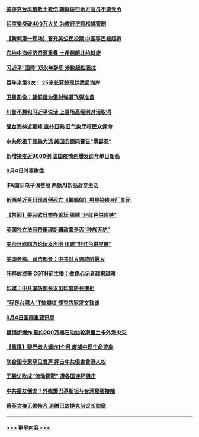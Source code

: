 #### [美莎克台风酿数十死伤 朝鲜惩罚地方官员不遵党令](../pages/prog202/a102934289.md?t=09051802) 
#### [印度染疫破400万大关 为救经济将松绑管制](../pages/prog202/a102934246.md?t=09051802) 
#### [【新闻第一现场】冒充美公民投票 中国移民被起诉](../pages/prog202/a102934242.md?t=09051802) 
#### [东地中海经济资源重叠 土希龃龉北约斡旋](../pages/prog202/a102934204.md?t=09051802) 
#### [习近平“国师”郑永年辞职 涉数起性骚扰](../pages/prog202/a102934213.md?t=09051802) 
#### [百年来第3次！ 25米长蓝鲸现踪悉尼海岸](../pages/prog202/a102934203.md?t=09051802) 
#### [卫星影像：朝鲜疑为潜射弹道飞弹准备](../pages/prog202/a102934200.md?t=09051802) 
#### [川普不想和习近平说话 上百场高级别对话取消](../pages/prog202/a102934166.md?t=09051802) 
#### [强台海神近颠峰 直扑日韩 日气象厅吁民众保命](../pages/prog202/a102934155.md?t=09051802) 
#### [中共积极干预美大选 美国安顾问警告“零容忍”](../pages/prog202/a102934153.md?t=09051802) 
#### [新增染疫近9000例 法国疫情创爆发迄今单日新高](../pages/prog202/a102934126.md?t=09051802) 
#### [9月4日时事拼盘](../pages/prog202/a102933978.md?t=09051802) 
#### [IFA国际电子消费展 两款AI新品改变生活](../pages/prog202/a102933988.md?t=09051802) 
#### [新西兰近百日现首例死亡《蝙蝠侠》男星染疫片厂关闭](../pages/prog202/a102933767.md?t=09051802) 
#### [【禁闻】美台欧日举办论坛 组建“非红色供应链”](../pages/prog202/a102933966.md?t=09051802) 
#### [英国独立法庭将审理新疆政策是否“种族灭绝”](../pages/prog202/a102933888.md?t=09051802) 
#### [美台日欧四方论坛发声明 组建“非红色供应链”](../pages/prog202/a102933879.md?t=09051802) 
#### [美国务卿、司法部长：中共对大选威胁最大](../pages/prog202/a102933801.md?t=09051802) 
#### [吁释放成蕾 CGTN前主播：做良心记者越来越难](../pages/prog202/a102933813.md?t=09051802) 
#### [印媒：中共国防部长求见印度防长遭拒](../pages/prog202/a102933440.md?t=09051802) 
#### [“我是台湾人”T恤爆红 捷克店家发文致谢](../pages/prog202/a102933597.md?t=09051802) 
#### [9月4日国际重要讯息](../pages/prog202/a102933594.md?t=09051802) 
#### [疑锅炉爆炸 载约200万桶石油油轮斯里兰卡外海火灾](../pages/prog202/a102933560.md?t=09051802) 
#### [【重播】黎巴嫩大爆炸1个月 废墟中现生命迹象](../pages/prog202/a102933564.md?t=09051802) 
#### [联合国专家罕见发声 抨击中共侵害香港人权](../pages/prog202/a102933538.md?t=09051802) 
#### [王毅访欧成“流动箭靶” 遭各国连环狙击](../pages/prog202/a102933444.md?t=09051802) 
#### [中共密友倒戈？外媒爆巴基斯坦与台湾秘密接触](../pages/prog202/a102933429.md?t=09051802) 
#### [蔡英文接见维特齐 追赠已故捷克前议长勋章](../pages/prog202/a102933321.md?t=09051802) 

----
#### [ >>> 更早内容 <<< ](../indexes/prog202-earlier.md)

